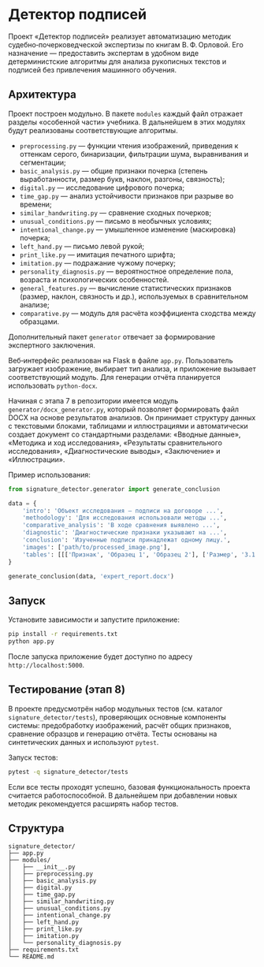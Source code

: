 # Детектор подписей

Проект «Детектор подписей» реализует автоматизацию методик судебно‑почерковедческой экспертизы по книгам В. Ф. Орловой. Его назначение — предоставить экспертам в удобном виде детерминистские алгоритмы для анализа рукописных текстов и подписей без привлечения машинного обучения.

## Архитектура

Проект построен модульно. В пакете `modules` каждый файл отражает разделы «особенной части» учебника. В дальнейшем в этих модулях будут реализованы соответствующие алгоритмы.

* `preprocessing.py` — функции чтения изображений, приведения к оттенкам серого, бинаризации, фильтрации шума, выравнивания и сегментации;
* `basic_analysis.py` — общие признаки почерка (степень выработанности, размер букв, наклон, разгоны, связность);
* `digital.py` — исследование цифрового почерка;
* `time_gap.py` — анализ устойчивости признаков при разрыве во времени;
* `similar_handwriting.py` — сравнение сходных почерков;
* `unusual_conditions.py` — письмо в необычных условиях;
* `intentional_change.py` — умышленное изменение (маскировка) почерка;
* `left_hand.py` — письмо левой рукой;
* `print_like.py` — имитация печатного шрифта;
* `imitation.py` — подражание чужому почерку;
* `personality_diagnosis.py` — вероятностное определение пола, возраста и психологических особенностей.
* `general_features.py` — вычисление статистических признаков (размер, наклон, связность и др.), используемых в сравнительном анализе;
* `comparative.py` — модуль для расчёта коэффициента сходства между образцами.

Дополнительный пакет `generator` отвечает за формирование экспертного заключения.

Веб‑интерфейс реализован на Flask в файле `app.py`. Пользователь загружает изображение, выбирает тип анализа, и приложение вызывает соответствующий модуль. Для генерации отчёта планируется использовать `python-docx`.

Начиная с этапа 7 в репозитории имеется модуль `generator/docx_generator.py`,
который позволяет формировать файл DOCX на основе результатов анализов.  Он
принимает структуру данных с текстовыми блоками, таблицами и иллюстрациями
и автоматически создает документ со стандартными разделами: «Вводные
данные», «Методика и ход исследования», «Результаты сравнительного
исследования», «Диагностические выводы», «Заключение» и «Иллюстрации».

Пример использования:

```python
from signature_detector.generator import generate_conclusion

data = {
    'intro': 'Объект исследования – подписи на договоре ...',
    'methodology': 'Для исследования использовали методы ...',
    'comparative_analysis': 'В ходе сравнения выявлено ...',
    'diagnostic': 'Диагностические признаки указывают на ...',
    'conclusion': 'Изученные подписи принадлежат одному лицу.',
    'images': ['path/to/processed_image.png'],
    'tables': [[['Признак', 'Образец 1', 'Образец 2'], ['Размер', '3.1', '3.0']]]
}

generate_conclusion(data, 'expert_report.docx')
```

## Запуск

Установите зависимости и запустите приложение:

```bash
pip install -r requirements.txt
python app.py
```

После запуска приложение будет доступно по адресу `http://localhost:5000`.

## Тестирование (этап 8)

В проекте предусмотрён набор модульных тестов (см. каталог
`signature_detector/tests`), проверяющих основные компоненты системы:
предобработку изображений, расчёт общих признаков, сравнение образцов
и генерацию отчёта.  Тесты основаны на синтетических данных и
используют `pytest`.

Запуск тестов:

```bash
pytest -q signature_detector/tests
```

Если все тесты проходят успешно, базовая функциональность проекта
считается работоспособной.  В дальнейшем при добавлении новых
методик рекомендуется расширять набор тестов.

## Структура

```
signature_detector/
├── app.py
├── modules/
│   ├── __init__.py
│   ├── preprocessing.py
│   ├── basic_analysis.py
│   ├── digital.py
│   ├── time_gap.py
│   ├── similar_handwriting.py
│   ├── unusual_conditions.py
│   ├── intentional_change.py
│   ├── left_hand.py
│   ├── print_like.py
│   ├── imitation.py
│   └── personality_diagnosis.py
├── requirements.txt
└── README.md
```
